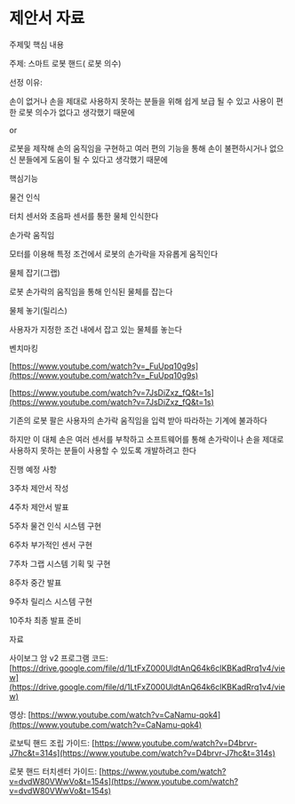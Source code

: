 # 제안서 자료

주제및 핵심 내용

주제: 스마트  로봇 핸드( 로봇 의수)

선정 이유: 

 손이 없거나 손을 제대로 사용하지 못하는 분들을 위해 쉽게 보급 될 수 있고 사용이 편한 로봇 의수가 없다고 생각했기 때문에 

or

로봇을 제작해 손의 움직임을 구현하고 여러 편의 기능을 통해 손이 불편하시거나 없으신 분들에게 도움이 될 수 있다고 생각했기 때문에

핵심기능

물건 인식

터치 센서와 초음파 센서를 통한 물체 인식한다

손가락 움직임

모터를 이용해 특정 조건에서 로봇의 손가락을 자유롭게 움직인다

물체 잡기(그랩)

로봇 손가락의 움직임을 통해 인식된 물체를 잡는다

물체 놓기(릴리스)

사용자가 지정한 조건 내에서 잡고 있는 물체를 놓는다

벤치마킹

[https://www.youtube.com/watch?v=_FuUpq10g9s](https://www.youtube.com/watch?v=_FuUpq10g9s)

[https://www.youtube.com/watch?v=7JsDiZxz_fQ&t=1s](https://www.youtube.com/watch?v=7JsDiZxz_fQ&t=1s)

기존의 로봇 팔은 사용자의 손가락 움직임을 입력 받아 따라하는 기계에 불과하다

하지만 이 대체 손은  여러 센서를 부착하고 소프트웨어를 통해 손가락이나 손을 제대로 사용하지 못하는 분들이 사용할 수 있도록 개발하려고 한다 

진행 예정 사항

3주차 제안서 작성

4주차 제안서 발표 

5주차 물건 인식 시스템 구현

6주차 부가적인 센서 구현

7주차 그랩 시스템 기획 및 구현

8주차 중간 발표

9주차 릴리스 시스템 구현

10주차 최종 발표 준비

자료

사이보그 암 v2 프로그램 코드: [https://drive.google.com/file/d/1LtFxZ000UldtAnQ64k6clKBKadRrq1v4/view](https://drive.google.com/file/d/1LtFxZ000UldtAnQ64k6clKBKadRrq1v4/view)

영상: [https://www.youtube.com/watch?v=CaNamu-qok4](https://www.youtube.com/watch?v=CaNamu-qok4)

로보틱 핸드 조립 가이드: [https://www.youtube.com/watch?v=D4brvr-J7hc&t=314s](https://www.youtube.com/watch?v=D4brvr-J7hc&t=314s)

로봇 핸드 터치센터 가이드: [https://www.youtube.com/watch?v=dvdW80VWwVo&t=154s](https://www.youtube.com/watch?v=dvdW80VWwVo&t=154s)